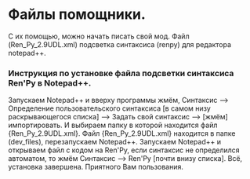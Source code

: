 # Файлы помощники.

С их помощью, можно начать писать свой мод.
Файл (Ren_Py_2.9UDL.xml) подсветка синтаксиса (renpy) для редактора notepad++.

### Инструкция по установке файла подсветки синтаксиса Ren'Py в Notepad++.

Запускаем Notepad++ и вверху программы жмём, Синтаксис --> Определение пользовательского синтаксиса
[в самом низу раскрывающегося списка] --> Задать свой синтаксис --> [жмём] импортировать.
И выбираем папку в которой находится файл {Ren_Py_2.9UDL.xml}.
Файл {Ren_Py_2.9UDL.xml} находится в папке (dev_files), перезапускаем Notepad++.
Запускаем Notepad++ и открываем файл с кодом на Ren'Py, если синтаксис не определился автоматом, то жмём Синтаксис --> Ren'Py [почти внизу списка].
Всё, установка завершена. Приятного Вам пользования.

